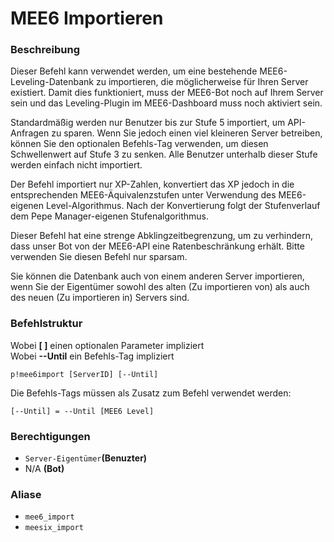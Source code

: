 # MEE6 Importieren

### Beschreibung

Dieser Befehl kann verwendet werden, um eine bestehende MEE6-Leveling-Datenbank zu importieren, die möglicherweise für Ihren Server existiert. Damit dies funktioniert, muss der MEE6-Bot noch auf Ihrem Server sein und das Leveling-Plugin im MEE6-Dashboard muss noch aktiviert sein.

Standardmäßig werden nur Benutzer bis zur Stufe 5 importiert, um API-Anfragen zu sparen. Wenn Sie jedoch einen viel kleineren Server betreiben, können Sie den optionalen Befehls-Tag verwenden, um diesen Schwellenwert auf Stufe 3 zu senken. Alle Benutzer unterhalb dieser Stufe werden einfach nicht importiert.

Der Befehl importiert nur XP-Zahlen, konvertiert das XP jedoch in die entsprechenden MEE6-Äquivalenzstufen unter Verwendung des MEE6-eigenen Level-Algorithmus. Nach der Konvertierung folgt der Stufenverlauf dem Pepe Manager-eigenen Stufenalgorithmus.

Dieser Befehl hat eine strenge Abklingzeitbegrenzung, um zu verhindern, dass unser Bot von der MEE6-API eine Ratenbeschränkung erhält. Bitte verwenden Sie diesen Befehl nur sparsam.

Sie können die Datenbank auch von einem anderen Server importieren, wenn Sie der Eigentümer sowohl des alten \(Zu importieren von\) als auch des neuen \(Zu importieren in\) Servers sind.

### Befehlstruktur

Wobei **\[ \]** einen optionalen Parameter impliziert  
Wobei **--Until** ein Befehls-Tag impliziert

```text
p!mee6import [ServerID] [--Until]
```

Die Befehls-Tags müssen als Zusatz zum Befehl verwendet werden:

```text
[--Until] = --Until [MEE6 Level]
```

### **Berechtigungen**

* `Server-Eigentümer`**\(Benuzter\)**
* N/A **\(Bot\)**

### Aliase

* `mee6_import`
* `meesix_import`

